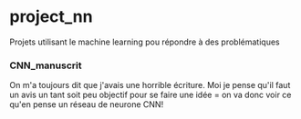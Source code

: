 # project_nn
Projets utilisant le machine learning pou répondre à des problématiques

### CNN_manuscrit
On m'a toujours dit que j'avais une horrible écriture. Moi je pense qu'il faut un avis un tant soit peu objectif pour se faire une idée = on va donc voir ce qu'en pense un réseau de neurone CNN! 

